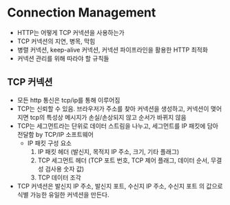 # Connection Management

- HTTP는 어떻게 TCP 커넥션을 사용하는가
- TCP 커넥션의 지연, 병목, 막힘
- 병렬 커넥션, keep-alive 커넥션, 커넥션 파이프라인을 활용한 HTTP 최적화
- 커넥션 관리를 위해 따라야 할 규칙들


## TCP 커넥션
- 모든 http 통신은 tcp/ip를 통해 이루어짐
- TCP는 신뢰할 수 있음. 브라우저가 주소를 찾아 커넥션을 생성하고, 커넥션이 맺어지면 tcp의 특성상 메시지가 손실/손상되지 않고 순서가 바뀌지 않음
- TCP는 세그먼트라는 단위로 데이터 스트림을 나누고, 세그먼트를 IP 패킷에 담아 전달함 by TCP/IP 소프트웨어
    * IP 패킷 구성 요소
        1. IP 패킷 헤더 (발신지, 목적지 IP 주소, 크기, 기타 플래그)
        2. TCP 세그먼트 헤더 (TCP 포트 번호, TCP 제어 플래그, 데이터 순서, 무결성 검사용 숫자 값)
        3. TCP 데이터 조각
- TCP 커넥션은 발신지 IP 주소, 발신지 포트, 수신지 IP 주소, 수신지 포트 의 값으로 식별 가능한 유일한 커넥션을 만든다.
